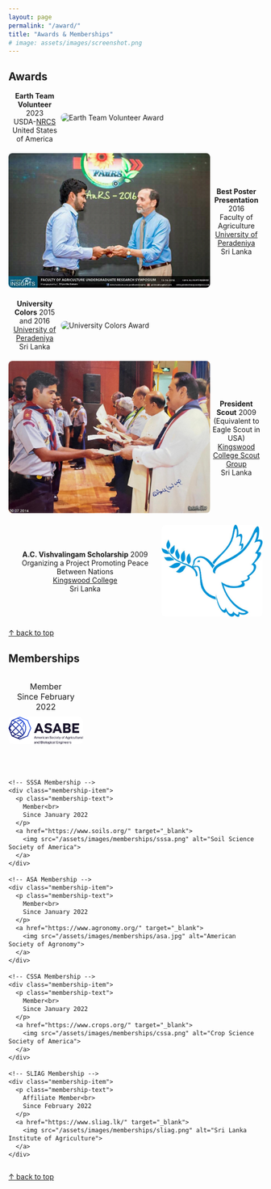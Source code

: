 ```yaml
---
layout: page
permalink: "/award/"
title: "Awards & Memberships"
# image: assets/images/screenshot.png
---
```


## Awards

<div style="max-width: 800px; margin: auto;">
  <style>
    .award-container {
      display: flex;
      align-items: center;
      margin-bottom: 20px;
    }
    .award-text-left, .award-text-right {
      flex: 1;
      display: flex;
      align-items: center;
      justify-content: center;
    }
    .award-text-left p, .award-text-right p {
      text-align: center;
      margin: 0;
    }
    .award-image {
      width: 100%;
      border-radius: 8px;
    }
  </style>

  <div class="award-container">
    <div class="award-text-left">
      <p>
        <strong>Earth Team Volunteer</strong> 2023<br>
        USDA-<a href="https://www.nrcs.usda.gov/conservation-basics/conservation-by-state/tennessee/earth-team-volunteer-program">NRCS</a><br>
        United States of America
      </p>
    </div>
    <div style="flex: 0 0 400px;">
      <img src="/assets/images/awards/earth_team_volunteer.jpg" alt="Earth Team Volunteer Award" class="award-image">
    </div>
  </div>

  <div class="award-container">
    <div style="flex: 0 0 400px;">
      <img src="/assets/images/awards/best_poster.jpg" alt="Best Poster Presentation" class="award-image">
    </div>
    <div class="award-text-right">
      <p>
        <strong>Best Poster Presentation</strong> 2016<br>
        Faculty of Agriculture<br>
        <a href="https://www.pdn.ac.lk/">University of Peradeniya</a><br>
        Sri Lanka
      </p>
    </div>
  </div>

  <div class="award-container">
    <div class="award-text-left">
      <p>
        <strong>University Colors</strong> 2015 and 2016<br>
        <a href="https://www.pdn.ac.lk/">University of Peradeniya</a><br>
        Sri Lanka
      </p>
    </div>
    <div style="flex: 0 0 400px;">
      <img src="/assets/images/awards/university_colors.jpg" alt="University Colors Award" class="award-image">
    </div>
  </div>

  <div class="award-container">
    <div style="flex: 0 0 400px;">
      <img src="/assets/images/awards/president_scout.JPEG" alt="President Scout" class="award-image">
    </div>
    <div class="award-text-right">
      <p>
        <strong>President Scout</strong> 2009<br>
        (Equivalent to Eagle Scout in USA)<br>
        <a href="https://kingswoodoldscouts.org/randles-scouts/">Kingswood College Scout Group</a><br>
        Sri Lanka
      </p>
    </div>
  </div>

  <div class="award-container">
    <div class="award-text-left">
      <p>
        <strong>A.C. Vishvalingam Scholarship</strong> 2009<br>
        Organizing a Project Promoting Peace Between Nations<br>
        <a href="https://kingswood.lk/">Kingswood College</a><br>
        Sri Lanka
      </p>
    </div>
    <div style="flex: 0 0 200px;">
      <img src="/assets/images/awards/peace_between_nations.jpg" alt="A.C. Vishvalingam Scholarship" class="award-image">
    </div>
  </div>
</div>

[↑ back to top](#top)

## Memberships

<div style="max-width: 800px; margin: auto;">
  <style>
    .membership-container {
      display: flex;
      flex-wrap: wrap;
      gap: 20px;
    }
    .membership-item {
      flex: 1 1 calc(33.333% - 20px); /* Three items per row */
      max-width: calc(33.333% - 20px);
      text-align: center;
      box-sizing: border-box;
      margin-bottom: 30px; /* Space between rows */
    }
    .membership-text {
      font-size: 16px;
      margin-bottom: 10px;
    }
    .membership-item img {
      width: 200px;
      height: auto;
      border-radius: 8px;
    }
  </style>

  <div class="membership-container">
    <!-- ASABE Membership -->
    <div class="membership-item">
      <p class="membership-text">
        Member<br>
        Since February 2022
      </p>
      <a href="https://www.asabe.org/" target="_blank">
        <img src="/assets/images/memberships/asabe.png" alt="American Society of Agricultural and Biological Engineers">
      </a>
    </div>

    <!-- SSSA Membership -->
    <div class="membership-item">
      <p class="membership-text">
        Member<br>
        Since January 2022
      </p>
      <a href="https://www.soils.org/" target="_blank">
        <img src="/assets/images/memberships/sssa.png" alt="Soil Science Society of America">
      </a>
    </div>

    <!-- ASA Membership -->
    <div class="membership-item">
      <p class="membership-text">
        Member<br>
        Since January 2022
      </p>
      <a href="https://www.agronomy.org/" target="_blank">
        <img src="/assets/images/memberships/asa.jpg" alt="American Society of Agronomy">
      </a>
    </div>

    <!-- CSSA Membership -->
    <div class="membership-item">
      <p class="membership-text">
        Member<br>
        Since January 2022
      </p>
      <a href="https://www.crops.org/" target="_blank">
        <img src="/assets/images/memberships/cssa.png" alt="Crop Science Society of America">
      </a>
    </div>

    <!-- SLIAG Membership -->
    <div class="membership-item">
      <p class="membership-text">
        Affiliate Member<br>
        Since February 2022
      </p>
      <a href="https://www.sliag.lk/" target="_blank">
        <img src="/assets/images/memberships/sliag.png" alt="Sri Lanka Institute of Agriculture">
      </a>
    </div>
  </div>
</div>

[↑ back to top](#top)